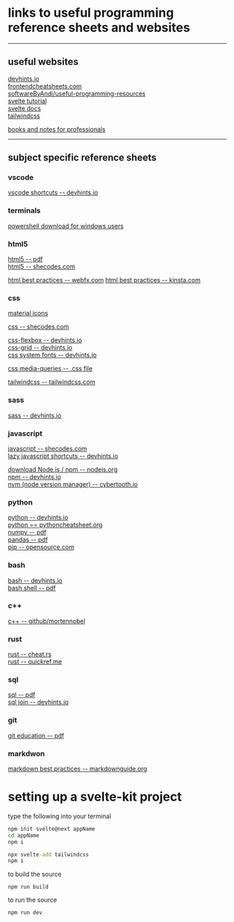 # links to useful programming reference sheets and websites

___

## useful websites  

[devhints.io](https://devhints.io/)  
[frontendcheatsheets.com](https://www.frontendcheatsheets.com/)  
[softwareByAndi/useful-programming-resources](https://github.com/softwareByAndi/useful-programming-resources)  
[svelte tutorial](https://svelte.dev/tutorial/basics)  
[svelte docs](https://svelte.dev/docs)  
[tailwindcss](https://tailwindcss.com/)  

[books and notes for professionals](https://books.goalkicker.com/)
___

## subject specific reference sheets  

### vscode
[vscode shortcuts -- devhints.io](https://devhints.io/vscode)

### terminals
[powershell download for windows users](https://docs.microsoft.com/en-us/powershell/)

### html5  
[html5 -- pdf](https://github.com/softwareByAndi/useful-programming-resources/blob/main/reference_sheets/html5.pdf)  
[html5 -- shecodes.com](https://www.frontendcheatsheets.com/html)  

[html best practices -- webfx.com](https://www.webfx.com/blog/web-design/20-html-best-practices-you-should-follow/)
[html best practices -- kinsta.com](https://kinsta.com/blog/html-best-practices/)

### css  
[material icons](https://fonts.google.com/icons?selected=Material+Icons)

[css -- shecodes.com](https://www.frontendcheatsheets.com/css)  

[css-flexbox -- devhints.io](https://devhints.io/css-flexbox)  
[css-grid -- devhints.io](https://devhints.io/css-grid)  
[css system fonts -- devhints.io](https://devhints.io/css-system-font-stack)  

[css media-queries -- .css file](https://github.com/softwareByAndi/useful-programming-resources/blob/main/reference_sheets/css_media_queries.css)  

[tailwindcss -- tailwindcss.com](https://tailwindcss.com/docs/flex)  

### sass  
[sass -- devhints.io](https://devhints.io/sass)  

### javascript  
[javascript -- shecodes.com](https://www.frontendcheatsheets.com/javascript)  
[lazy javascript shortcuts -- devhints.io](https://devhints.io/js-lazy)  

[download Node.js / npm -- nodejs.org](https://nodejs.org/en/download/)  
[npm -- devhints.io](https://devhints.io/npm)  
[nvm (node version manager) -- cybertooth.io](https://cybertooth.io/blog/2017/07/13/nvm-cheat-sheet.html)  

### python  
[python -- devhints.io](https://devhints.io/python)  
[python == pythoncheatsheet.org](https://www.pythoncheatsheet.org/)  
[numpy -- pdf](http://datacamp-community-prod.s3.amazonaws.com/ba1fe95a-8b70-4d2f-95b0-bc954e9071b0)  
[pandas -- pdf](http://datacamp-community-prod.s3.amazonaws.com/f04456d7-8e61-482f-9cc9-da6f7f25fc9b)  
[pip -- opensource.com](https://opensource.com/sites/default/files/gated-content/cheat_sheet_pip.pdf)  

### bash  
[bash -- devhints.io](https://devhints.io/bash)  
[bash shell -- pdf](https://github.com/softwareByAndi/useful-programming-resources/blob/main/reference_sheets/bash_shell_quick_reference.pdf)  

### c++
[c++ -- github/mortennobel](https://github.com/mortennobel/cpp-cheatsheet)  

### rust
[rust -- cheat.rs](https://cheats.rs/)  
[rust -- quickref.me](https://quickref.me/rust)  

### sql  
[sql -- pdf](https://github.com/softwareByAndi/useful-programming-resources/blob/main/reference_sheets/sql.pdf)  
[sql join -- devhints.io](https://devhints.io/sql-join)  

### git  
[git education -- pdf](https://github.com/softwareByAndi/useful-programming-resources/blob/main/reference_sheets/git_education.pdf)  

### markdwon  
[markdown best practices -- markdownguide.org](https://www.markdownguide.org/basic-syntax/)



# setting up a svelte-kit project

type the following into your terminal
```cmd
npm init svelte@next appName
cd appName
npm i

npx svelte-add tailwindcss
npm i
```

to build the source
```
npm run build
```

to run the source
```
npm run dev
```


